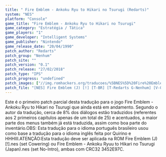 ```yaml
---
title: " Fire Emblem - Ankoku Ryu to Hikari no Tsurugi (Redarts)"
system: "NES"
platform: "Console"
game_title: "Fire Emblem - Ankoku Ryu to Hikari no Tsurugi"
game_category: "Estratégia / Tática"
game_players: "1"
game_developer: "Intelligent Systems"
game_publisher: "Nintendo"
game_release_date: "20/04/1990"
patch_author: "Redarts"
patch_group: "Nenhum"
patch_site: ""
patch_version: "0.1"
patch_release: "27/02/2018"
patch_type: "IPS"
patch_progress: "undefined"
patch_images: ["//img.romhackers.org/traducoes/%5BNES%5D%20Fire%20Emblem%20-%20Redarts%20-%201.png","//img.romhackers.org/traducoes/%5BNES%5D%20Fire%20Emblem%20-%20Redarts%20-%202.png","//img.romhackers.org/traducoes/%5BNES%5D%20Fire%20Emblem%20-%20Redarts%20-%203.png"]
patch_file: "[NES] Fire Emblem (J) [!] [T-BR] [T-Redarts G-Nenhum] [V-0.1 A-2018].rar"
---
```

Este é o primeiro patch parcial desta tradução para o jogo Fire Emblem - Ankoku Ryu to Hikari no Tsurugi que ainda está em andamento. Segundo o autor da tradução, cerca de 8% dos diálogos estão traduzidos (referentes aos 2 primeiros capítulos apenas de um total de 25) e acentuados, a maior parte dos menus também já está traduzida, assim como boa parte do inventário.OBS: Esta tradução para o idioma português brasileiro usou como base a tradução para o idioma inglês feita por Quirino e HHHIII.ATENÇÃO:Esta tradução deve ser aplicada na ROM Fire Emblem (J) [!].nes (set Cowering) ou Fire Emblem - Ankoku Ryuu to Hikari no Tsurugi (Japan).nes (set No-Intro), ambas com CRC32 3452E97C.